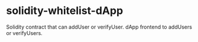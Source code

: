 # solidity-whitelist-dApp
 Solidity contract that can addUser or verifyUser. dApp frontend to addUsers or verifyUsers.
